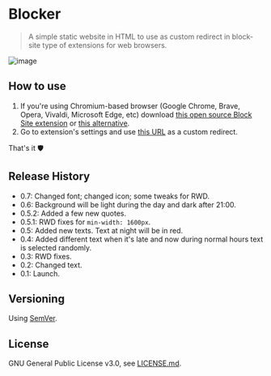 # Blocker

> A simple static website in HTML to use as custom redirect in block-site type of extensions for web browsers.

![image](https://user-images.githubusercontent.com/6877391/49475426-7d01b400-f817-11e8-93ba-48976cf53322.png)

## How to use

1. If you're using Chromium-based browser (Google Chrome, Brave, Opera, Vivaldi, Microsoft Edge, etc) download [this open source Block Site extension](https://chrome.google.com/webstore/detail/block-site/lebiggkccaodkkmjeimmbogdedcpnmfb) or [this alternative](https://chrome.google.com/webstore/detail/block-site-website-blocke/eiimnmioipafcokbfikbljfdeojpcgbh).
2. Go to extension's settings and use [this URL](https://qubkon.github.io/blocker/blocker.html) as a custom redirect.

That's it 🛡

## Release History

- 0.7: Changed font; changed icon; some tweaks for RWD.
- 0.6: Background will be light during the day and dark after 21:00.
- 0.5.2: Added a few new quotes.
- 0.5.1: RWD fixes for `min-width: 1600px`.
- 0.5: Added new texts. Text at night will be in red.
- 0.4: Added different text when it's late and now during normal hours text is selected randomly.
- 0.3: RWD fixes.
- 0.2: Changed text.
- 0.1: Launch.

## Versioning

Using [SemVer](http://semver.org/).

## License

GNU General Public License v3.0, see [LICENSE.md](https://github.com/vardecab/blocker/blob/master/LICENSE).
